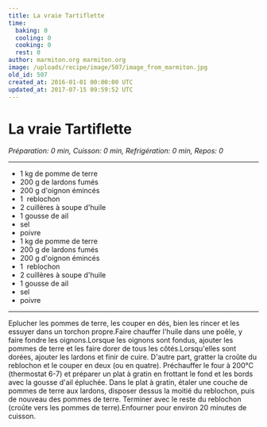 ```yaml
---
title: La vraie Tartiflette
time:
  baking: 0
  cooling: 0
  cooking: 0
  rest: 0
author: marmiton.org marmiton.org
image: /uploads/recipe/image/507/image_from_marmiton.jpg
old_id: 507
created_at: 2016-01-01 00:00:00 UTC
updated_at: 2017-07-15 09:59:52 UTC
---
```


# La vraie Tartiflette

*Préparation: 0 min, Cuisson: 0 min, Refrigération: 0 min, Repos: 0*

---

- 1 kg de pomme de terre
- 200 g de lardons fumés
- 200 g d'oignon émincés
- 1  reblochon
- 2 cuillères à soupe d'huile
- 1 gousse de ail
- sel
- poivre
- 1 kg de pomme de terre
- 200 g de lardons fumés
- 200 g d'oignon émincés
- 1  reblochon
- 2 cuillères à soupe d'huile
- 1 gousse de ail
- sel
- poivre

---

Eplucher les pommes de terre, les couper en dés, bien les rincer et les essuyer dans un torchon propre.Faire chauffer l'huile dans une poêle, y faire fondre les oignons.Lorsque les oignons sont fondus, ajouter les pommes de terre et les faire dorer de tous les côtés.Lorsqu'elles sont dorées, ajouter les lardons et finir de cuire. D'autre part, gratter la croûte du reblochon et le couper en deux (ou en quatre). Préchauffer le four à 200°C (thermostat 6-7) et préparer un plat à gratin en frottant le fond et les bords avec la gousse d'ail épluchée. Dans le plat à gratin, étaler une couche de pommes de terre aux lardons, disposer dessus la moitié du reblochon, puis de nouveau des pommes de terre. Terminer avec le reste du reblochon (croûte vers les pommes de terre).Enfourner pour environ 20 minutes de cuisson.
